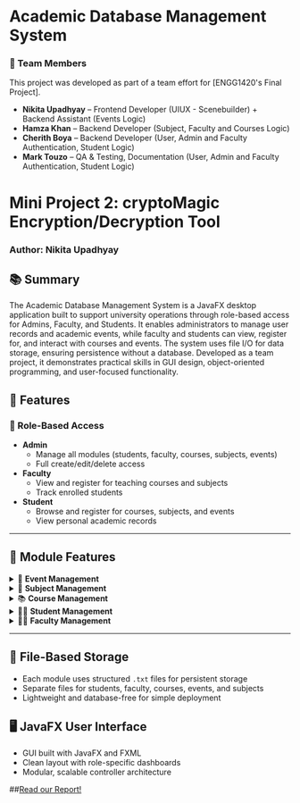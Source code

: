 # Academic Database Management System	

### 👥 Team Members
This project was developed as part of a team effort for [ENGG1420's Final Project].

- **Nikita Upadhyay** – Frontend Developer (UIUX - Scenebuilder) + Backend Assistant (Events Logic)
- **Hamza Khan** – Backend Developer (Subject, Faculty and Courses Logic)
- **Cherith Boya** – Backend Developer (User, Admin and Faculty Authentication, Student Logic)
- **Mark Touzo** – QA & Testing, Documentation (User, Admin and Faculty Authentication, Student Logic)

# Mini Project 2: cryptoMagic Encryption/Decryption Tool 
### Author: Nikita Upadhyay

## 📚 Summary  
The Academic Database Management System is a JavaFX desktop application built to support university operations through role-based access for Admins, Faculty, and Students. It enables administrators to manage user records and academic events, while faculty and students can view, register for, and interact with courses and events. The system uses file I/O for data storage, ensuring persistence without a database. Developed as a team project, it demonstrates practical skills in GUI design, object-oriented programming, and user-focused functionality.

## 🚀 Features  

### 🔐 Role-Based Access
- **Admin**
  - Manage all modules (students, faculty, courses, subjects, events)
  - Full create/edit/delete access
- **Faculty**
  - View and register for teaching courses and subjects
  - Track enrolled students
- **Student**
  - Browse and register for courses, subjects, and events
  - View personal academic records

---

## 📁 Module Features

<details>
<summary>📅 <strong>Event Management</strong></summary>

- Create, edit, and delete academic events
- Scrollable and searchable event list view
- View event capacity and registered participants
- Students can register for upcoming events
</details>

<details>
<summary>📘 <strong>Subject Management</strong></summary>

- Admins can add and assign subjects to faculty
- Students can view and register for available subjects
- Each subject linked with unique codes and course associations
</details>

<details>
<summary>📚 <strong>Course Management</strong></summary>

- Add, view, and manage academic courses
- Display course capacity, registration count, and assigned faculty
- Faculty can register to teach courses
- Students can browse and enroll in courses
</details>

<details>
<summary>👨‍🎓 <strong>Student Management</strong></summary>

- Admins can create, edit, and delete student records
- Stores student ID, name, program, and enrollments
- Students can view personal registrations and academic info
</details>

<details>
<summary>👩‍🏫 <strong>Faculty Management</strong></summary>

- Manage faculty profiles with code, name, and contact info
- Assign courses and subjects to faculty
- Faculty can view assigned teaching load and responsibilities
</details>

---

## 💾 File-Based Storage

- Each module uses structured `.txt` files for persistent storage
- Separate files for students, faculty, courses, events, and subjects
- Lightweight and database-free for simple deployment

## 🖥️ JavaFX User Interface

- GUI built with JavaFX and FXML
- Clean layout with role-specific dashboards
- Modular, scalable controller architecture

##[Read our Report!](https://example.com)
